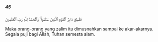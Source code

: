 ##### 45

<span class="ayah">فَقُطِعَ دَابِرُ ٱلْقَوْمِ ٱلَّذِينَ ظَلَمُوا۟ ۚ وَٱلْحَمْدُ لِلَّهِ رَبِّ ٱلْعَٰلَمِينَ</span>

<span class="ayah_translation">Maka orang-orang yang zalim itu dimusnahkan sampai ke akar-akarnya. Segala puji bagi Allah, Tuhan semesta alam.</span>
